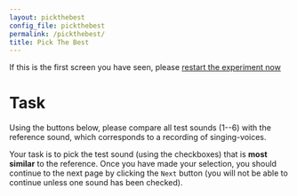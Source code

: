 ```yaml
---
layout: pickthebest
config_file: pickthebest
permalink: /pickthebest/
title: Pick The Best
---
```


If this is the first screen you have seen, please [restart the experiment
now]({{site.url}}/)

# Task

Using the buttons below, please compare all test sounds (1--6) with the
reference sound, which corresponds to a recording of singing-voices.

Your task is to pick the test sound (using the checkboxes) that is **most similar** to the reference.
Once you have made your selection, you should continue
to the next page by clicking the `Next` button (you will not be able to continue unless
one sound has been checked).
